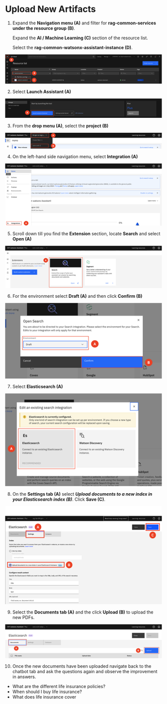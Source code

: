 # Upload New Artifacts

1. Expand the **Navigation menu (A)** and filter for **rag-common-services under the resource group (B)**. <br> 

    Expand the **AI / Machine Learning (C)** section of the resource list. <br> 

    Select the **rag-common-watsonx-assistant-instance (D)**. 

![alt text](../images/2.2.1.png)

2. Select **Launch Assistant (A)** 

![alt text](../images/2.2.2.png)

3. From the **drop menu (A)**, select the **project (B)**

![alt text](../images/2.2.3.png)

4. On the left-hand side navigation menu, select **Integration (A)**

![alt text](../images/2.2.4.png)

5. Scroll down till you find the **Extension** section, locate **Search** and select **Open (A)**

![alt text](../images/2.2.5.png)

6. For the environment select **Draft (A)** and then click **Confirm (B)**

![alt text](../images/2.2.6.png)

7. Select **Elasticsearch (A)**

![alt text](../images/2.2.7.png)

8. On the **Settings tab (A)** select ***Upload documents to a new index in your Elasticsearch index (B)***. Click **Save (C)**.

![alt text](../images/2.2.8.png)

9. Select the **Documents tab (A)** and the click **Upload (B)** to upload the new PDFs.  

![alt text](../images/2.2.9.png)

10. Once the new documents have been uploaded navigate back to the chatbot tab and ask the questions again and observe the improvement in answers. 
* What are the different life insurance policies?
* When should I buy life insurance? 
* What does life insurance cover
